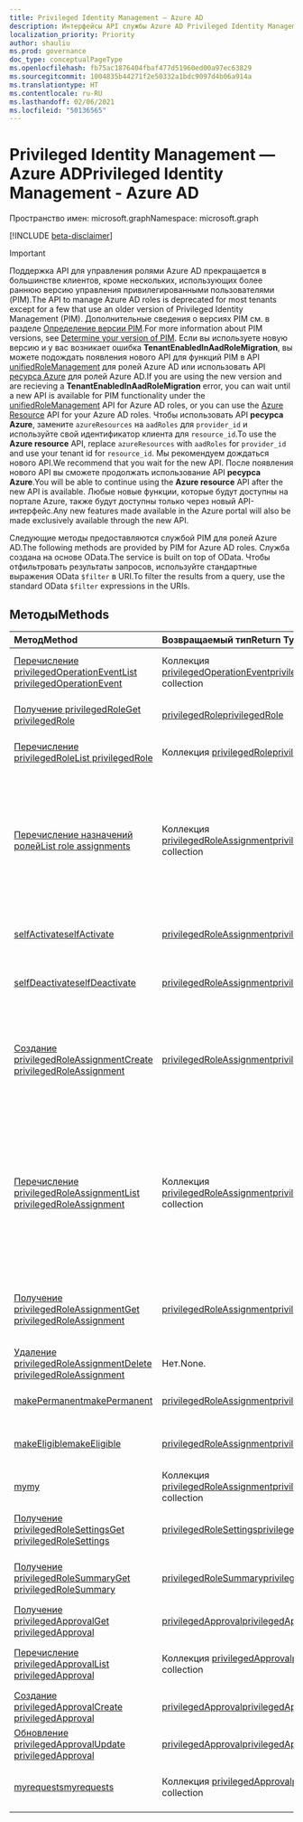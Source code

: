 ```yaml
---
title: Privileged Identity Management — Azure AD
description: Интерфейсы API службы Azure AD Privileged Identity Management для управления ролями Azure Active Directory.
localization_priority: Priority
author: shauliu
ms.prod: governance
doc_type: conceptualPageType
ms.openlocfilehash: fb75ac1876404fbaf477d51960ed00a97ec63829
ms.sourcegitcommit: 1004835b44271f2e50332a1bdc9097d4b06a914a
ms.translationtype: HT
ms.contentlocale: ru-RU
ms.lasthandoff: 02/06/2021
ms.locfileid: "50136565"
---
```

# <a name="privileged-identity-management---azure-ad"></a><span data-ttu-id="a4974-103">Privileged Identity Management — Azure AD</span><span class="sxs-lookup"><span data-stu-id="a4974-103">Privileged Identity Management - Azure AD</span></span>

<span data-ttu-id="a4974-104">Пространство имен: microsoft.graph</span><span class="sxs-lookup"><span data-stu-id="a4974-104">Namespace: microsoft.graph</span></span>

[!INCLUDE [beta-disclaimer](../../includes/beta-disclaimer.md)]

> [!IMPORTANT]
> <span data-ttu-id="a4974-105">Поддержка API для управления ролями Azure AD прекращается в большинстве клиентов, кроме нескольких, использующих более раннюю версию управления привилегированными пользователями (PIM).</span><span class="sxs-lookup"><span data-stu-id="a4974-105">The API to manage Azure AD roles is deprecated for most tenants except for a few that use an older version of Privileged Identity Management (PIM).</span></span> <span data-ttu-id="a4974-106">Дополнительные сведения о версиях PIM см. в разделе [Определение версии PIM](https://docs.microsoft.com/azure/active-directory/privileged-identity-management/pim-how-to-activate-role?tabs=new#determine-your-version-of-pim).</span><span class="sxs-lookup"><span data-stu-id="a4974-106">For more information about PIM versions, see [Determine your version of PIM](https://docs.microsoft.com/azure/active-directory/privileged-identity-management/pim-how-to-activate-role?tabs=new#determine-your-version-of-pim).</span></span> <span data-ttu-id="a4974-107">Если вы используете новую версию и у вас возникает ошибка **TenantEnabledInAadRoleMigration**, вы можете подождать появления нового API для функций PIM в API [unifiedRoleManagement](/graph/api/resources/unifiedroledefinition?view=graph-rest-beta) для ролей Azure AD или использовать API [ресурса Azure](/graph/api/resources/privilegedidentitymanagement-resources?view=graph-rest-beta) для ролей Azure AD.</span><span class="sxs-lookup"><span data-stu-id="a4974-107">If you are using the new version and are recieving a **TenantEnabledInAadRoleMigration** error, you can wait until a new API is available for PIM functionality under the [unifiedRoleManagement](/graph/api/resources/unifiedroledefinition?view=graph-rest-beta) API for Azure AD roles, or you can use the [Azure Resource](/graph/api/resources/privilegedidentitymanagement-resources?view=graph-rest-beta) API for your Azure AD roles.</span></span> <span data-ttu-id="a4974-108">Чтобы использовать API **ресурса Azure**, замените `azureResources` на `aadRoles` для `provider_id` и используйте свой идентификатор клиента для `resource_id`.</span><span class="sxs-lookup"><span data-stu-id="a4974-108">To use the **Azure resource** API, replace `azureResources` with `aadRoles` for `provider_id` and use your tenant id for `resource_id`.</span></span> <span data-ttu-id="a4974-109">Мы рекомендуем дождаться нового API.</span><span class="sxs-lookup"><span data-stu-id="a4974-109">We recommend that you wait for the new API.</span></span> <span data-ttu-id="a4974-110">После появления нового API вы сможете продолжать использование API **ресурса Azure**.</span><span class="sxs-lookup"><span data-stu-id="a4974-110">You will be able to continue using the **Azure resource** API after the new API is available.</span></span> <span data-ttu-id="a4974-111">Любые новые функции, которые будут доступны на портале Azure, также будут доступны только через новый API-интерфейс.</span><span class="sxs-lookup"><span data-stu-id="a4974-111">Any new features made available in the Azure portal will also be made exclusively available through the new API.</span></span> 

<span data-ttu-id="a4974-112">Следующие методы предоставляются службой PIM для ролей Azure AD.</span><span class="sxs-lookup"><span data-stu-id="a4974-112">The following methods are provided by PIM for Azure AD roles.</span></span> <span data-ttu-id="a4974-113">Служба создана на основе OData.</span><span class="sxs-lookup"><span data-stu-id="a4974-113">The service is built on top of OData.</span></span> <span data-ttu-id="a4974-114">Чтобы отфильтровать результаты запросов, используйте стандартные выражения OData ``$filter`` в URI.</span><span class="sxs-lookup"><span data-stu-id="a4974-114">To filter the results from a query, use the standard OData ``$filter`` expressions in the URIs.</span></span>

## <a name="methods"></a><span data-ttu-id="a4974-115">Методы</span><span class="sxs-lookup"><span data-stu-id="a4974-115">Methods</span></span>

| <span data-ttu-id="a4974-116">Метод</span><span class="sxs-lookup"><span data-stu-id="a4974-116">Method</span></span> | <span data-ttu-id="a4974-117">Возвращаемый тип</span><span class="sxs-lookup"><span data-stu-id="a4974-117">Return Type</span></span> | <span data-ttu-id="a4974-118">Описание</span><span class="sxs-lookup"><span data-stu-id="a4974-118">Description</span></span> |
|:---------------|:--------|:----------|
|[<span data-ttu-id="a4974-119">Перечисление privilegedOperationEvent</span><span class="sxs-lookup"><span data-stu-id="a4974-119">List privilegedOperationEvent</span></span>](../api/privilegedoperationevent-list.md) | <span data-ttu-id="a4974-120">Коллекция [privilegedOperationEvent](privilegedoperationevent.md)</span><span class="sxs-lookup"><span data-stu-id="a4974-120">[privilegedOperationEvent](privilegedoperationevent.md) collection</span></span> |<span data-ttu-id="a4974-121">Получение коллекции объектов privilegedOperationEvent.</span><span class="sxs-lookup"><span data-stu-id="a4974-121">Get privilegedOperationEvent object collection.</span></span> |
|[<span data-ttu-id="a4974-122">Получение privilegedRole</span><span class="sxs-lookup"><span data-stu-id="a4974-122">Get privilegedRole</span></span>](../api/privilegedrole-get.md) |[<span data-ttu-id="a4974-123">privilegedRole</span><span class="sxs-lookup"><span data-stu-id="a4974-123">privilegedRole</span></span>](privilegedrole.md)| <span data-ttu-id="a4974-124">Получение объекта privilegedRole.</span><span class="sxs-lookup"><span data-stu-id="a4974-124">Get a privilegedRole object.</span></span>|
|[<span data-ttu-id="a4974-125">Перечисление privilegedRole</span><span class="sxs-lookup"><span data-stu-id="a4974-125">List privilegedRole</span></span>](../api/privilegedrole-list.md) | <span data-ttu-id="a4974-126">Коллекция [privilegedRole](privilegedrole.md)</span><span class="sxs-lookup"><span data-stu-id="a4974-126">[privilegedRole](privilegedrole.md) collection</span></span> |<span data-ttu-id="a4974-127">Получение коллекции объектов privilegedRole.</span><span class="sxs-lookup"><span data-stu-id="a4974-127">Get privilegedRole object collection.</span></span> |
|[<span data-ttu-id="a4974-128">Перечисление назначений ролей</span><span class="sxs-lookup"><span data-stu-id="a4974-128">List role assignments</span></span>](../api/privilegedrole-list-assignments.md) | <span data-ttu-id="a4974-129">Коллекция [privilegedRoleAssignment](privilegedroleassignment.md)</span><span class="sxs-lookup"><span data-stu-id="a4974-129">[privilegedRoleAssignment](privilegedroleassignment.md) collection</span></span> |<span data-ttu-id="a4974-130">Получение коллекции privilegedRoleAssignment для конкретной роли.</span><span class="sxs-lookup"><span data-stu-id="a4974-130">Get privilegedRoleAssignment collection for the particular role.</span></span> <span data-ttu-id="a4974-131">Каждый объект privilegedRoleAssignment представляет назначение роли пользователю.</span><span class="sxs-lookup"><span data-stu-id="a4974-131">Each privilegedRoleAssignment represents a role assignment to a user.</span></span>|
|[<span data-ttu-id="a4974-132">selfActivate</span><span class="sxs-lookup"><span data-stu-id="a4974-132">selfActivate</span></span>](../api/privilegedrole-selfactivate.md) | [<span data-ttu-id="a4974-133">privilegedRoleAssignment</span><span class="sxs-lookup"><span data-stu-id="a4974-133">privilegedRoleAssignment</span></span>](privilegedroleassignment.md) |<span data-ttu-id="a4974-134">Активация роли, назначенной запрашивающей стороне.</span><span class="sxs-lookup"><span data-stu-id="a4974-134">Activate the role that is assigned to the requestor.</span></span>|
|[<span data-ttu-id="a4974-135">selfDeactivate</span><span class="sxs-lookup"><span data-stu-id="a4974-135">selfDeactivate</span></span>](../api/privilegedrole-selfdeactivate.md) | [<span data-ttu-id="a4974-136">privilegedRoleAssignment</span><span class="sxs-lookup"><span data-stu-id="a4974-136">privilegedRoleAssignment</span></span>](privilegedroleassignment.md) |<span data-ttu-id="a4974-137">Деактивация роли, назначенной запрашивающей стороне.</span><span class="sxs-lookup"><span data-stu-id="a4974-137">Deactivate the role that is assigned to the requestor.</span></span>|
|[<span data-ttu-id="a4974-138">Создание privilegedRoleAssignment</span><span class="sxs-lookup"><span data-stu-id="a4974-138">Create privilegedRoleAssignment</span></span>](../api/privilegedroleassignment-post-privilegedroleassignments.md) |[<span data-ttu-id="a4974-139">privilegedRoleAssignment</span><span class="sxs-lookup"><span data-stu-id="a4974-139">privilegedRoleAssignment</span></span>](privilegedroleassignment.md)| <span data-ttu-id="a4974-140">Создание нового объекта privilegedRoleAssignment (назначение роли) путем публикации в коллекции privilegedRoleAssignments.</span><span class="sxs-lookup"><span data-stu-id="a4974-140">Create a new privilegedRoleAssignment (role assignment) by posting to the privilegedRoleAssignments collection.</span></span>|
|[<span data-ttu-id="a4974-141">Перечисление privilegedRoleAssignment</span><span class="sxs-lookup"><span data-stu-id="a4974-141">List privilegedRoleAssignment</span></span>](../api/privilegedroleassignment-list.md) | <span data-ttu-id="a4974-142">Коллекция [privilegedRoleAssignment](privilegedroleassignment.md)</span><span class="sxs-lookup"><span data-stu-id="a4974-142">[privilegedRoleAssignment](privilegedroleassignment.md) collection</span></span> |<span data-ttu-id="a4974-143">Получение коллекции объектов privilegedRoleAssignment.</span><span class="sxs-lookup"><span data-stu-id="a4974-143">Get privilegedRoleAssignment object collection.</span></span> <span data-ttu-id="a4974-144">Коллекция содержит все назначения ролей для организации.</span><span class="sxs-lookup"><span data-stu-id="a4974-144">The collection contains all role assignments for the organization.</span></span> <span data-ttu-id="a4974-145">Каждый объект privilegedRoleAssignment представляет назначение роли пользователю.</span><span class="sxs-lookup"><span data-stu-id="a4974-145">Each privilegedRoleAssignment represents a role assignment to a user.</span></span> |
|[<span data-ttu-id="a4974-146">Получение privilegedRoleAssignment</span><span class="sxs-lookup"><span data-stu-id="a4974-146">Get privilegedRoleAssignment</span></span>](../api/privilegedroleassignment-get.md) | [<span data-ttu-id="a4974-147">privilegedRoleAssignment</span><span class="sxs-lookup"><span data-stu-id="a4974-147">privilegedRoleAssignment</span></span>](privilegedroleassignment.md)|<span data-ttu-id="a4974-148">Получение объекта privilegedRoleAssignment с указанным идентификатором назначения.</span><span class="sxs-lookup"><span data-stu-id="a4974-148">Get privilegedRoleAssignment object with the specified assignment id.</span></span> |
|[<span data-ttu-id="a4974-149">Удаление privilegedRoleAssignment</span><span class="sxs-lookup"><span data-stu-id="a4974-149">Delete privilegedRoleAssignment</span></span>](../api/privilegedroleassignment-delete.md) | <span data-ttu-id="a4974-150">Нет.</span><span class="sxs-lookup"><span data-stu-id="a4974-150">None.</span></span> |<span data-ttu-id="a4974-151">Удаление объекта privilegedRoleAssignment.</span><span class="sxs-lookup"><span data-stu-id="a4974-151">Delete privilegedRoleAssignment object.</span></span> |
|[<span data-ttu-id="a4974-152">makePermanent</span><span class="sxs-lookup"><span data-stu-id="a4974-152">makePermanent</span></span>](../api/privilegedroleassignment-makepermanent.md) | [<span data-ttu-id="a4974-153">privilegedRoleAssignment</span><span class="sxs-lookup"><span data-stu-id="a4974-153">privilegedRoleAssignment</span></span>](privilegedroleassignment.md) |<span data-ttu-id="a4974-154">Выполнение назначения ролей как бессрочного.</span><span class="sxs-lookup"><span data-stu-id="a4974-154">Make the role assignment as permanent.</span></span> |
|[<span data-ttu-id="a4974-155">makeEligible</span><span class="sxs-lookup"><span data-stu-id="a4974-155">makeEligible</span></span>](../api/privilegedroleassignment-makeeligible.md) | [<span data-ttu-id="a4974-156">privilegedRoleAssignment</span><span class="sxs-lookup"><span data-stu-id="a4974-156">privilegedRoleAssignment</span></span>](privilegedroleassignment.md) |<span data-ttu-id="a4974-157">Выполнение назначения ролей как соответствующего требованиям.</span><span class="sxs-lookup"><span data-stu-id="a4974-157">Make the role assignment as eligible.</span></span> |
|[<span data-ttu-id="a4974-158">my</span><span class="sxs-lookup"><span data-stu-id="a4974-158">my</span></span>](../api/privilegedroleassignment-my.md) | <span data-ttu-id="a4974-159">Коллекция [privilegedRoleAssignment](privilegedroleassignment.md)</span><span class="sxs-lookup"><span data-stu-id="a4974-159">[privilegedRoleAssignment](privilegedroleassignment.md) collection</span></span>|<span data-ttu-id="a4974-160">Получение назначений ролей запрашивающей стороны.</span><span class="sxs-lookup"><span data-stu-id="a4974-160">Get the requestor's role assignments.</span></span> |
|[<span data-ttu-id="a4974-161">Получение privilegedRoleSettings</span><span class="sxs-lookup"><span data-stu-id="a4974-161">Get privilegedRoleSettings</span></span>](../api/privilegedrolesettings-get.md) | [<span data-ttu-id="a4974-162">privilegedRoleSettings</span><span class="sxs-lookup"><span data-stu-id="a4974-162">privilegedRoleSettings</span></span>](../resources/privilegedrolesettings.md)|<span data-ttu-id="a4974-163">Получение свойств объекта privilegedRoleSettings.</span><span class="sxs-lookup"><span data-stu-id="a4974-163">Retrieve the properties of privilegedRoleSettings object.</span></span> |
|[<span data-ttu-id="a4974-164">Получение privilegedRoleSummary</span><span class="sxs-lookup"><span data-stu-id="a4974-164">Get privilegedRoleSummary</span></span>](../api/privilegedrolesummary-get.md) | [<span data-ttu-id="a4974-165">privilegedRoleSummary</span><span class="sxs-lookup"><span data-stu-id="a4974-165">privilegedRoleSummary</span></span>](../resources/privilegedrolesummary.md)|<span data-ttu-id="a4974-166">Получение объекта privilegedRoleSummary.</span><span class="sxs-lookup"><span data-stu-id="a4974-166">Retrieve the privilegedRoleSummary object.</span></span> |
|[<span data-ttu-id="a4974-167">Получение privilegedApproval</span><span class="sxs-lookup"><span data-stu-id="a4974-167">Get privilegedApproval</span></span>](../api/privilegedapproval-get.md) |[<span data-ttu-id="a4974-168">privilegedApproval</span><span class="sxs-lookup"><span data-stu-id="a4974-168">privilegedApproval</span></span>](privilegedapproval.md)| <span data-ttu-id="a4974-169">Получение объекта privilegedApproval.</span><span class="sxs-lookup"><span data-stu-id="a4974-169">Get a privilegedApproval object.</span></span>|
|[<span data-ttu-id="a4974-170">Перечисление privilegedApproval</span><span class="sxs-lookup"><span data-stu-id="a4974-170">List privilegedApproval</span></span>](../api/privilegedapproval-list.md) | <span data-ttu-id="a4974-171">Коллекция [privilegedApproval](privilegedapproval.md)</span><span class="sxs-lookup"><span data-stu-id="a4974-171">[privilegedApproval](privilegedapproval.md) collection</span></span> |<span data-ttu-id="a4974-172">Получение коллекции объектов privilegedApproval.</span><span class="sxs-lookup"><span data-stu-id="a4974-172">Get privilegedApproval object collection.</span></span> |
|[<span data-ttu-id="a4974-173">Создание privilegedApproval</span><span class="sxs-lookup"><span data-stu-id="a4974-173">Create privilegedApproval</span></span>](../api/privilegedapproval-post-privilegedapproval.md) | [<span data-ttu-id="a4974-174">privilegedApproval</span><span class="sxs-lookup"><span data-stu-id="a4974-174">privilegedApproval</span></span>](privilegedapproval.md)    |<span data-ttu-id="a4974-175">Создание объекта privilegedApproval.</span><span class="sxs-lookup"><span data-stu-id="a4974-175">Create privilegedApproval object.</span></span> |
|[<span data-ttu-id="a4974-176">Обновление privilegedApproval</span><span class="sxs-lookup"><span data-stu-id="a4974-176">Update privilegedApproval</span></span>](../api/privilegedapproval-update.md) | [<span data-ttu-id="a4974-177">privilegedApproval</span><span class="sxs-lookup"><span data-stu-id="a4974-177">privilegedApproval</span></span>](privilegedapproval.md) |<span data-ttu-id="a4974-178">Обновление объекта privilegedApproval.</span><span class="sxs-lookup"><span data-stu-id="a4974-178">Update privilegedApproval object.</span></span> |
|[<span data-ttu-id="a4974-179">myrequests</span><span class="sxs-lookup"><span data-stu-id="a4974-179">myrequests</span></span>](../api/privilegedapproval-myrequests.md) | <span data-ttu-id="a4974-180">Коллекция [privilegedApproval](privilegedapproval.md)</span><span class="sxs-lookup"><span data-stu-id="a4974-180">[privilegedApproval](privilegedapproval.md) collection</span></span>|<span data-ttu-id="a4974-181">Получение запросов утверждения запрашивающей стороны.</span><span class="sxs-lookup"><span data-stu-id="a4974-181">Get the requestor's approval requests.</span></span> |

<!-- uuid: 8fcb5dbc-d5aa-4681-8e31-b001d5168d79
2015-10-25 14:57:30 UTC -->
<!--
{
  "type": "#page.annotation",
  "description": "Service root",
  "keywords": "",
  "section": "documentation",
  "tocPath": "",
  "suppressions": []
}
-->
